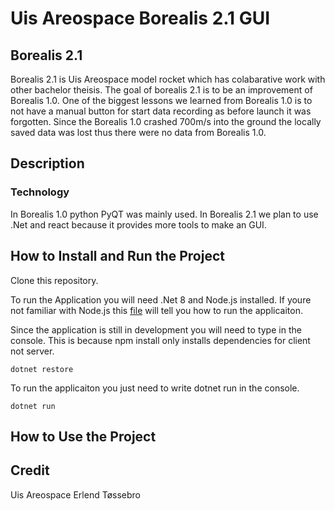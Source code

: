 # Uis Areospace Borealis 2.1 GUI

## Borealis 2.1
Borealis 2.1 is Uis Areospace model rocket which has colabarative work with other bachelor theisis. The goal of borealis 2.1 is to be an improvement of Borealis 1.0. One of the biggest lessons we learned from Borealis 1.0 is to not have a manual button for start data recording as before launch it was forgotten. Since the Borealis 1.0 crashed 700m/s into the ground the locally saved data was lost thus there were no data from Borealis 1.0. 

## Description

### Technology
In Borealis 1.0 python PyQT was mainly used. In Borealis 2.1 we plan to use .Net and react because it provides more tools to make an GUI.

## How to Install and Run the Project

Clone this repository.

To run the Application you will need .Net 8 and Node.js installed. If youre not familiar with Node.js this [file](https://github.com/Kanskikuro/UIS-AeroSpace-GUI-Bac-2024/blob/main/Borealis2tsx/borealis2tsx.client/Necessities.md) will tell you how to run the applicaiton.

Since the application is still in development you will need to type in the console. This is because npm install only installs dependencies for client not server.

```console
dotnet restore
```

To run the applicaiton you just need to write dotnet run in the console. 

```console
dotnet run
```

## How to Use the Project

## Credit
Uis Areospace
Erlend Tøssebro
